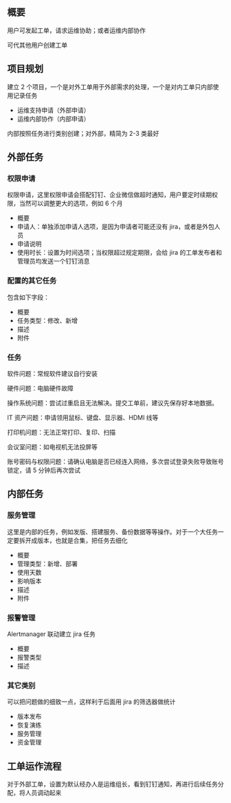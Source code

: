 ## 概要

用户可发起工单，请求运维协助；或者运维内部协作

可代其他用户创建工单

## 项目规划

建立 2 个项目，一个是对外工单用于外部需求的处理，一个是对内工单只内部使用记录任务

- 运维支持申请（外部申请）
- 运维内部协作（内部申请）

内部按照任务进行类别创建；对外部，精简为 2-3 类最好

## 外部任务

### 权限申请

权限申请，这里权限申请会搭配钉钉、企业微信做超时通知，用户要定时续期权限，当然可以调整更大的选项，例如 6 个月

- 概要
- 申请人：单独添加申请人选项，是因为申请者可能还没有 jira，或者是外包人员
- 申请说明
- 使用时长：设置为时间选项；当权限超过规定期限，会给 jira 的工单发布者和管理员均发送一个钉钉消息

### 配置的其它任务

包含如下字段：

- 概要
- 任务类型：修改、新增
- 描述
- 附件

### 任务

软件问题：常规软件建议自行安装

硬件问题：电脑硬件故障

操作系统问题：尝试过重启且无法解决。提交工单前，建议先保存好本地数据。

IT 资产问题：申请领用鼠标、键盘、显示器、HDMI 线等

打印机问题：无法正常打印、复印、扫描

会议室问题：如电视机无法投屏等

账号密码与权限问题：请确认电脑是否已经连入网络，多次尝试登录失败导致账号锁定，请 5 分钟后再次尝试

## 内部任务

### 服务管理

这里是内部的任务，例如发版、搭建服务、备份数据等等操作。对于一个大任务一定要拆开成版本，也就是合集，把任务去细化

- 概要
- 管理类型：新增、部署
- 使用天数
- 影响版本
- 描述
- 附件

### 报警管理

Alertmanager 联动建立 jira 任务

- 概要
- 报警类型
- 描述

### 其它类别

可以把问题做的细致一点，这样利于后面用 jira 的筛选器做统计

- 版本发布
- 恢复演练
- 服务管理
- 资金管理

## 工单运作流程

对于外部工单，设置为默认经办人是运维组长，看到钉钉通知，再进行后续任务分配，将人员调动起来
